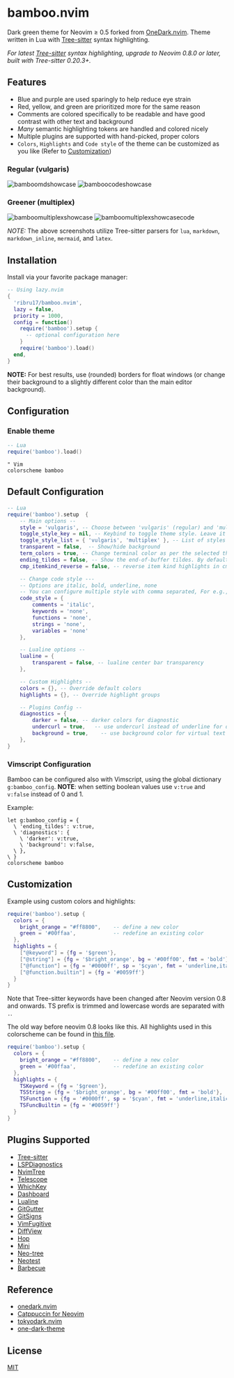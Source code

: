 # bamboo.nvim

Dark green theme for Neovim $\ge$ 0.5 forked from
[OneDark.nvim](https://github.com/navarasu/onedark.nvim). Theme written in Lua
with [Tree-sitter](https://github.com/nvim-treesitter/nvim-treesitter) syntax
highlighting.

_For latest [Tree-sitter](https://github.com/nvim-treesitter/nvim-treesitter)
syntax highlighting, upgrade to Neovim 0.8.0 or later, built with Tree-sitter
0.20.3+._

## Features

- Blue and purple are used sparingly to help reduce eye strain
- Red, yellow, and green are prioritized more for the same reason
- Comments are colored specifically to be readable and have good contrast with
  other text and background
- _Many_ semantic highlighting tokens are handled and colored nicely
- Multiple plugins are supported with hand-picked, proper colors
- `Colors`, `Highlights` and `Code style` of the theme can be customized as you
  like (Refer to [Customization](#customization))

### Regular (vulgaris)

![bamboomdshowcase](https://github.com/ribru17/bamboo.nvim/assets/55766287/c2ce1883-d4ad-4ae0-a248-ef668d69aa87)
![bamboocodeshowcase](https://github.com/ribru17/bamboo.nvim/assets/55766287/5eb2c125-13cd-46d6-841a-8af3f4406fc1)

### Greener (multiplex)

![bamboomultiplexshowcase](https://github.com/ribru17/bamboo.nvim/assets/55766287/9aec495e-56cf-4f50-b783-4818f4ea9cc8)
![bamboomultiplexshowcasecode](https://github.com/ribru17/bamboo.nvim/assets/55766287/13e101cd-fc16-46b8-8d19-76aba20f41bc)

_NOTE:_ The above screenshots utilize Tree-sitter parsers for `lua`, `markdown`,
`markdown_inline`, `mermaid`, and `latex`.

## Installation

Install via your favorite package manager:

```lua
-- Using lazy.nvim
{
  'ribru17/bamboo.nvim',
  lazy = false,
  priority = 1000,
  config = function()
    require('bamboo').setup {
      -- optional configuration here
    }
    require('bamboo').load()
  end,
}
```

**NOTE:** For best results, use (rounded) borders for float windows (or change
their background to a slightly different color than the main editor background).

## Configuration

### Enable theme

```lua
-- Lua
require('bamboo').load()
```

```vim
" Vim
colorscheme bamboo
```

## Default Configuration

```lua
-- Lua
require('bamboo').setup  {
    -- Main options --
    style = 'vulgaris', -- Choose between 'vulgaris' (regular) and 'multiplex' (greener)
    toggle_style_key = nil, -- Keybind to toggle theme style. Leave it nil to disable it, or set it to a string, e.g. "<leader>ts"
    toggle_style_list = { 'vulgaris', 'multiplex' }, -- List of styles to toggle between (this option is essentially pointless now but will become useful if more style variations are added)
    transparent = false,  -- Show/hide background
    term_colors = true, -- Change terminal color as per the selected theme style
    ending_tildes = false, -- Show the end-of-buffer tildes. By default they are hidden
    cmp_itemkind_reverse = false, -- reverse item kind highlights in cmp menu

    -- Change code style ---
    -- Options are italic, bold, underline, none
    -- You can configure multiple style with comma separated, For e.g., keywords = 'italic,bold'
    code_style = {
        comments = 'italic',
        keywords = 'none',
        functions = 'none',
        strings = 'none',
        variables = 'none'
    },

    -- Lualine options --
    lualine = {
        transparent = false, -- lualine center bar transparency
    },

    -- Custom Highlights --
    colors = {}, -- Override default colors
    highlights = {}, -- Override highlight groups

    -- Plugins Config --
    diagnostics = {
        darker = false, -- darker colors for diagnostic
        undercurl = true,   -- use undercurl instead of underline for diagnostics
        background = true,    -- use background color for virtual text
    },
}
```

### Vimscript Configuration

Bamboo can be configured also with Vimscript, using the global dictionary
`g:bamboo_config`. **NOTE**: when setting boolean values use `v:true` and
`v:false` instead of 0 and 1.

Example:

```vim
let g:bamboo_config = {
  \ 'ending_tildes': v:true,
  \ 'diagnostics': {
    \ 'darker': v:true,
    \ 'background': v:false,
  \ },
\ }
colorscheme bamboo
```

## Customization

Example using custom colors and highlights:

```lua
require('bamboo').setup {
  colors = {
    bright_orange = "#ff8800",    -- define a new color
    green = '#00ffaa',            -- redefine an existing color
  },
  highlights = {
    ["@keyword"] = {fg = '$green'},
    ["@string"] = {fg = '$bright_orange', bg = '#00ff00', fmt = 'bold'},
    ["@function"] = {fg = '#0000ff', sp = '$cyan', fmt = 'underline,italic'},
    ["@function.builtin"] = {fg = '#0059ff'}
  }
}
```

Note that Tree-sitter keywords have been changed after Neovim version 0.8 and
onwards. TS prefix is trimmed and lowercase words are separated with `.`.

The old way before neovim 0.8 looks like this. All highlights used in this
colorscheme can be found in
[this file](https://github.com/ribru17/bamboo.nvim/blob/master/lua/bamboo/highlights.lua).

```lua
require('bamboo').setup {
  colors = {
    bright_orange = "#ff8800",    -- define a new color
    green = '#00ffaa',            -- redefine an existing color
  },
  highlights = {
    TSKeyword = {fg = '$green'},
    TSString = {fg = '$bright_orange', bg = '#00ff00', fmt = 'bold'},
    TSFunction = {fg = '#0000ff', sp = '$cyan', fmt = 'underline,italic'},
    TSFuncBuiltin = {fg = '#0059ff'}
  }
}
```

## Plugins Supported

- [Tree-sitter](https://github.com/nvim-treesitter/nvim-treesitter)
- [LSPDiagnostics](https://neovim.io/doc/user/lsp.html)
- [NvimTree](https://github.com/kyazdani42/nvim-tree.lua)
- [Telescope](https://github.com/nvim-telescope/telescope.nvim)
- [WhichKey](https://github.com/folke/which-key.nvim)
- [Dashboard](https://github.com/glepnir/dashboard-nvim)
- [Lualine](https://github.com/hoob3rt/lualine.nvim)
- [GitGutter](https://github.com/airblade/vim-gitgutter)
- [GitSigns](https://github.com/lewis6991/gitsigns.nvim)
- [VimFugitive](https://github.com/tpope/vim-fugitive)
- [DiffView](https://github.com/sindrets/diffview.nvim)
- [Hop](https://github.com/phaazon/hop.nvim)
- [Mini](https://github.com/echasnovski/mini.nvim)
- [Neo-tree](https://github.com/nvim-neo-tree/neo-tree.nvim)
- [Neotest](https://github.com/nvim-neotest/neotest)
- [Barbecue](https://github.com/utilyre/barbecue.nvim)

## Reference

- [onedark.nvim](https://github.com/navarasu/onedark.nvim)
- [Catppuccin for Neovim](https://github.com/catppuccin/nvim)
- [tokyodark.nvim](https://github.com/tiagovla/tokyodark.nvim)
- [one-dark-theme](https://github.com/andresmichel/one-dark-theme)

## License

[MIT](https://choosealicense.com/licenses/mit/)
